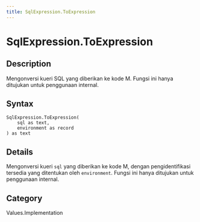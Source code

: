 ```yaml
---
title: SqlExpression.ToExpression
---
```


# SqlExpression.ToExpression


## Description

Mengonversi kueri SQL yang diberikan ke kode M. Fungsi ini hanya ditujukan untuk penggunaan internal.


## Syntax

```powerquery
SqlExpression.ToExpression(
    sql as text,
    environment as record
) as text
```


## Details

Mengonversi kueri <code>sql</code> yang diberikan ke kode M, dengan pengidentifikasi tersedia yang ditentukan oleh <code>environment</code>. Fungsi ini hanya ditujukan untuk penggunaan internal.



## Category
Values.Implementation
